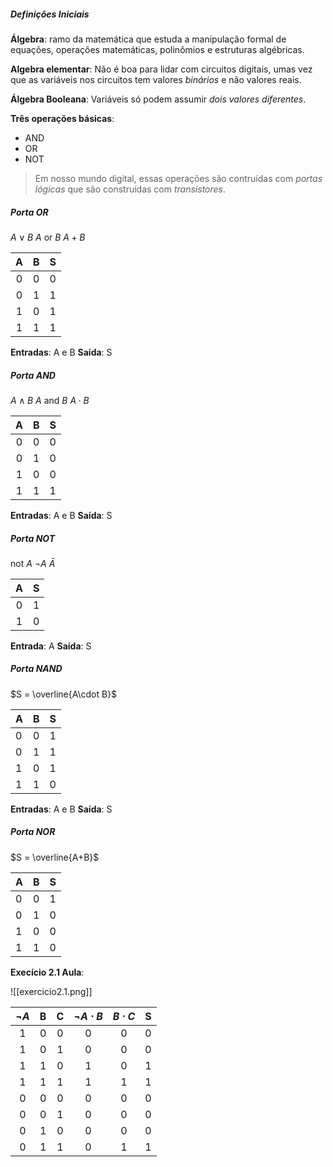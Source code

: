 
##### Definições Iniciais

**Álgebra**: ramo da matemática que estuda a manipulação formal de equações, operações matemáticas, polinômios e estruturas algébricas. 

**Algebra elementar**: Não é boa para lidar com circuitos digitais, umas vez que as variáveis nos circuitos tem valores *binários* e não valores reais.

**Álgebra Booleana**: Variáveis só podem assumir *dois valores diferentes*.

**Três operações básicas**:
- AND 
- OR 
- NOT

>Em nosso mundo digital, essas operações são contruídas com *portas lógicas* que são construídas com *transistores*.


##### Porta OR

 $A \vee B$
 $A$ or $B$
$A +B$

|  A  |  B  |  S  |
| :-: | :-: | :-: |
|  0  |  0  |  0  |
|  0  |  1  |  1  |
|  1  |  0  |  1  |
|  1  |  1  |  1  |
**Entradas**: A e B
**Saída**: S


##### Porta AND

$A \land B$
$A$ and $B$
$A \cdot B$


|  A  |  B  |  S  |
| :-: | :-: | :-: |
|  0  |  0  |  0  |
|  0  |  1  |  0  |
|  1  |  0  |  0  |
|  1  |  1  |  1  |
**Entradas**: A e B 
**Saída**: S

##### Porta NOT 

not $A$
$\neg A$
$\bar{A}$


|  A  |  S  |
| :-: | :-: |
|  0  |  1  |
|  1  |  0  |
**Entrada**: A
**Saída**: S

##### Porta NAND 

$S = \overline{A\cdot B}$


| A   | B   | S   |
| --- | --- | --- |
| 0   | 0   | 1   |
| 0   | 1   | 1   |
| 1   | 0   | 1   |
| 1   | 1   | 0   |
**Entradas**: A e B
**Saída**: S

##### Porta NOR

$S = \overline{A+B}$


| A   | B   | S   |
| --- | --- | --- |
| 0   | 0   | 1   |
| 0   | 1   | 0   |
| 1   | 0   | 0   |
| 1   | 1   | 0   |


**Execício 2.1 Aula**:

![[exercicio2.1.png]]

| $\neg A$ |  B  |  C  | $\neg A\cdot B$ | $B\cdot C$ |  S  |
| :------: | :-: | :-: | :-------------: | :--------: | :-: |
|    1     |  0  |  0  |        0        |     0      |  0  |
|    1     |  0  |  1  |        0        |     0      |  0  |
|    1     |  1  |  0  |        1        |     0      |  1  |
|    1     |  1  |  1  |        1        |     1      |  1  |
|    0     |  0  |  0  |        0        |     0      |  0  |
|    0     |  0  |  1  |        0        |     0      |  0  |
|    0     |  1  |  0  |        0        |     0      |  0  |
|    0     |  1  |  1  |        0        |     1      |  1  |

